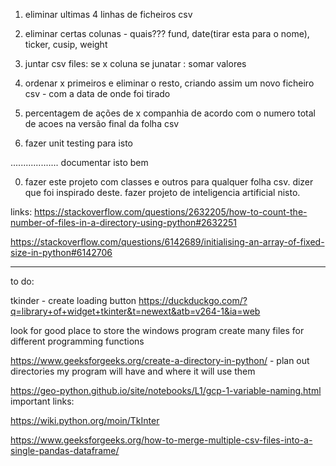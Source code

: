 1. eliminar ultimas 4 linhas de ficheiros csv

2. eliminar certas colunas - quais???
  fund, date(tirar esta para o nome), ticker, cusip, weight
  


3. juntar csv files:
se x coluna se junatar : somar valores

4. ordenar x primeiros e eliminar o resto, criando assim um novo ficheiro csv - com a data de onde foi tirado

5. percentagem de ações de x companhia de acordo com o numero total de acoes na versão final da folha csv

999. fazer unit testing para isto


...................
documentar isto bem 

0. fazer este projeto com classes e outros para qualquer folha csv. 
dizer que foi inspirado deste. fazer projeto de inteligencia artificial nisto.

links:
https://stackoverflow.com/questions/2632205/how-to-count-the-number-of-files-in-a-directory-using-python#2632251

https://stackoverflow.com/questions/6142689/initialising-an-array-of-fixed-size-in-python#6142706

---------------------------------------
to do:

tkinder - create loading button
https://duckduckgo.com/?q=library+of+widget+tkinter&t=newext&atb=v264-1&ia=web


look for good place to store the windows program
create many files for different programming functions

https://www.geeksforgeeks.org/create-a-directory-in-python/ - plan out directories my program will have and where it will use them

https://geo-python.github.io/site/notebooks/L1/gcp-1-variable-naming.html
important links:

https://wiki.python.org/moin/TkInter

https://www.geeksforgeeks.org/how-to-merge-multiple-csv-files-into-a-single-pandas-dataframe/